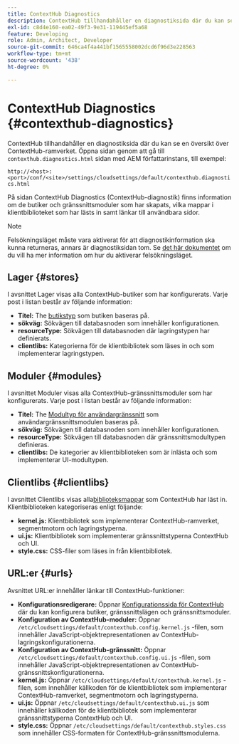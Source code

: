 ```yaml
---
title: ContextHub Diagnostics
description: ContextHub tillhandahåller en diagnostiksida där du kan se en översikt över ContextHub-ramverket
exl-id: c8d4e160-ea02-49f3-9e31-119445ef5a68
feature: Developing
role: Admin, Architect, Developer
source-git-commit: 646ca4f4a441bf1565558002dcd6f96d3e228563
workflow-type: tm+mt
source-wordcount: '438'
ht-degree: 0%

---
```


# ContextHub Diagnostics {#contexthub-diagnostics}

ContextHub tillhandahåller en diagnostiksida där du kan se en översikt över ContextHub-ramverket. Öppna sidan genom att gå till `contexthub.diagnostics.html` sidan med AEM författarinstans, till exempel:

`http://<host>:<port>/conf/<site>/settings/cloudsettings/default/contexthub.diagnostics.html`

På sidan ContextHub Diagnostics (ContextHub-diagnostik) finns information om de butiker och gränssnittsmoduler som har skapats, vilka mappar i klientbiblioteket som har lästs in samt länkar till användbara sidor.

>[!NOTE]
>
>Felsökningsläget måste vara aktiverat för att diagnostikinformation ska kunna returneras, annars är diagnostiksidan tom. Se [det här dokumentet](configuring-contexthub.md#debugging-contexthub) om du vill ha mer information om hur du aktiverar felsökningsläget.

## Lager {#stores}

I avsnittet Lager visas alla ContextHub-butiker som har konfigurerats. Varje post i listan består av följande information:

* **Titel:** The [butikstyp](sample-stores.md) som butiken baseras på.
* **sökväg:** Sökvägen till databasnoden som innehåller konfigurationen.
* **resourceType:** Sökvägen till databasnoden där lagringstypen har definierats.
* **clientlibs:** Kategorierna för de klientbibliotek som läses in och som implementerar lagringstypen.

## Moduler {#modules}

I avsnittet Moduler visas alla ContextHub-gränssnittsmoduler som har konfigurerats. Varje post i listan består av följande information:

* **Titel:** The [Modultyp för användargränssnitt](sample-modules.md) som användargränssnittsmodulen baseras på.
* **sökväg:** Sökvägen till databasnoden som innehåller konfigurationen.
* **resourceType:** Sökvägen till databasnoden där gränssnittsmodultypen definieras.
* **clientlibs:** De kategorier av klientbiblioteken som är inlästa och som implementerar UI-modultypen.

## Clientlibs {#clientlibs}

I avsnittet Clientlibs visas alla[biblioteksmappar](/help/implementing/developing/introduction/clientlibs.md) som ContextHub har läst in. Klientbiblioteken kategoriseras enligt följande:

* **kernel.js:** Klientbibliotek som implementerar ContextHub-ramverket, segmentmotorn och lagringstyperna.
* **ui.js:** Klientbibliotek som implementerar gränssnittstyperna ContextHub och UI.
* **style.css:** CSS-filer som läses in från klientbibliotek.

## URL:er {#urls}

Avsnittet URL:er innehåller länkar till ContextHub-funktioner:

* **Konfigurationsredigerare:** Öppnar [Konfigurationssida för ContextHub](configuring-contexthub.md) där du kan konfigurera butiker, gränssnittslägen och gränssnittsmoduler.
* **Konfiguration av ContextHub-moduler:** Öppnar `/etc/cloudsettings/default/contexthub.config.kernel.js` -filen, som innehåller JavaScript-objektrepresentationen av ContextHub-lagringskonfigurationerna.
* **Konfiguration av ContextHub-gränssnitt:** Öppnar `/etc/cloudsettings/default/contexthub.config.ui.js` -filen, som innehåller JavaScript-objektrepresentationen av ContextHub-gränssnittskonfigurationerna.
* **kernel.js:** Öppnar `/etc/cloudsettings/default/contexthub.kernel.js` -filen, som innehåller källkoden för de klientbibliotek som implementerar ContextHub-ramverket, segmentmotorn och lagringstyperna.
* **ui.js:** Öppnar `/etc/cloudsettings/default/contexthub.ui.js` som innehåller källkoden för de klientbibliotek som implementerar gränssnittstyperna ContextHub och UI.
* **style.css:** Öppnar `/etc/cloudsettings/default/contexthub.styles.css` som innehåller CSS-formaten för ContextHub-gränssnittsmodulerna.

